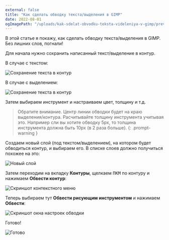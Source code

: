 ```yaml
---
external: false
title: "Как сделать обводку текста/выделения в GIMP"
date: 2022-08-01
ogImagePath: "/uploads/kak-sdelat-obvodku-teksta-videleniya-v-gimp/preview.jpg"
---
```


В этой статье я покажу, как сделать обводку текста/выделения в GIMP. Без лишних слов, погнали!

Для начала нужно сохранить написанный текст/выделение в контур.

В случае с текстом:

![Сохранение текста в контур](/uploads/kak-sdelat-obvodku-teksta-videleniya-v-gimp/text-to-contour.jpg)

В случае с выделением:

![Сохранение текста в контур](/uploads/kak-sdelat-obvodku-teksta-videleniya-v-gimp/selection-to-contour.jpg)

Затем выбираем инструмент и настраиваем цвет, толщину и т.д.

> Обратите внимание. Центр линии обводки будет на краю выделения/контура. Расчитывайте толщину инструмента учитывая это. Например сли вы хотите обводку 5px, то толщина инструмента должна быть 10px (в 2 раза больше).
{: .prompt-warning }

Создаем новый слой (под текстом/выделением), на котором будет обводиться контур, и выбираем его. В списке слоев должно получиться похожее на это:

![Новый слой](/uploads/kak-sdelat-obvodku-teksta-videleniya-v-gimp/new-layer.jpg)

Затем переходим на вкладку **Контуры**, щелкаем <kbd>ПКМ</kbd> по контуру и нажимаем **Обвести контур**:

![Скриншот контекстного меню](/uploads/kak-sdelat-obvodku-teksta-videleniya-v-gimp/contour-ctx-menu.jpg)

Теперь выбираем тут **Обвести рисующим инструментом** и нажимаем **Обвести**:

![Скриншот окна настроек обводки](/uploads/kak-sdelat-obvodku-teksta-videleniya-v-gimp/settings-window.jpg)

Готово!

![Готово](/uploads/kak-sdelat-obvodku-teksta-videleniya-v-gimp/done.jpg)
